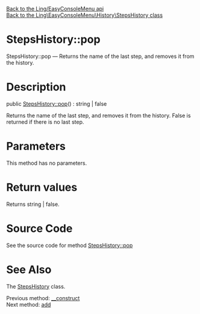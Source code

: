 [Back to the Ling/EasyConsoleMenu api](https://github.com/lingtalfi/EasyConsoleMenu/blob/master/doc/api/Ling/EasyConsoleMenu.md)<br>
[Back to the Ling\EasyConsoleMenu\History\StepsHistory class](https://github.com/lingtalfi/EasyConsoleMenu/blob/master/doc/api/Ling/EasyConsoleMenu/History/StepsHistory.md)


StepsHistory::pop
================



StepsHistory::pop — Returns the name of the last step, and removes it from the history.




Description
================


public [StepsHistory::pop](https://github.com/lingtalfi/EasyConsoleMenu/blob/master/doc/api/Ling/EasyConsoleMenu/History/StepsHistory/pop.md)() : string | false




Returns the name of the last step, and removes it from the history.
False is returned if there is no last step.




Parameters
================

This method has no parameters.


Return values
================

Returns string | false.








Source Code
===========
See the source code for method [StepsHistory::pop](https://github.com/lingtalfi/EasyConsoleMenu/blob/master/History/StepsHistory.php#L32-L38)


See Also
================

The [StepsHistory](https://github.com/lingtalfi/EasyConsoleMenu/blob/master/doc/api/Ling/EasyConsoleMenu/History/StepsHistory.md) class.

Previous method: [__construct](https://github.com/lingtalfi/EasyConsoleMenu/blob/master/doc/api/Ling/EasyConsoleMenu/History/StepsHistory/__construct.md)<br>Next method: [add](https://github.com/lingtalfi/EasyConsoleMenu/blob/master/doc/api/Ling/EasyConsoleMenu/History/StepsHistory/add.md)<br>

